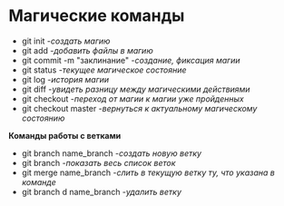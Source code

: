 # Магические команды #

* git init -*создать магию*
* git add -*добавить файлы в магию*
* git commit -m "заклинание" -*создание, фиксация магии*
* git status -*текущее магическое состояние*
* git log -*история магии*
* git diff -*увидеть разницу между магическими действиями*
* git checkout -*переход от магии к магии уже пройденных*
* git checkout master -*вернуться к актуальному магическому состоянию*

**Команды работы с ветками**

* git branch name_branch
-*создать новую ветку*
* git branch -*показать весь список веток*
* git merge name_branch -*слить в текущую ветку ту, что указана в команде*
* git branch d name_branch -*удалить ветку*


